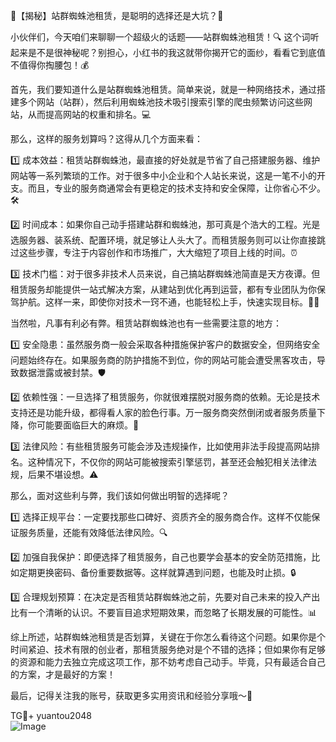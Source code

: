 🌟【揭秘】站群蜘蛛池租赁，是聪明的选择还是大坑？🚀

小伙伴们，今天咱们来聊聊一个超级火的话题——站群蜘蛛池租赁！🔍 这个词听起来是不是很神秘呢？别担心，小红书的我这就带你揭开它的面纱，看看它到底值不值得你掏腰包！💰

首先，我们要知道什么是站群蜘蛛池租赁。简单来说，就是一种网络技术，通过搭建多个网站（站群），然后利用蜘蛛池技术吸引搜索引擎的爬虫频繁访问这些网站，从而提高网站的权重和排名。💻

那么，这样的服务划算吗？这得从几个方面来看：

1️⃣ 成本效益：租赁站群蜘蛛池，最直接的好处就是节省了自己搭建服务器、维护网站等一系列繁琐的工作。对于很多中小企业和个人站长来说，这是一笔不小的开支。而且，专业的服务商通常会有更稳定的技术支持和安全保障，让你省心不少。🛠️

2️⃣ 时间成本：如果你自己动手搭建站群和蜘蛛池，那可真是个浩大的工程。光是选服务器、装系统、配置环境，就足够让人头大了。而租赁服务则可以让你直接跳过这些步骤，专注于内容创作和市场推广，大大缩短了项目上线的时间。⏰

3️⃣ 技术门槛：对于很多非技术人员来说，自己搞站群蜘蛛池简直是天方夜谭。但租赁服务却能提供一站式解决方案，从建站到优化再到运营，都有专业团队为你保驾护航。这样一来，即使你对技术一窍不通，也能轻松上手，快速实现目标。👩‍💻

当然啦，凡事有利必有弊。租赁站群蜘蛛池也有一些需要注意的地方：

1️⃣ 安全隐患：虽然服务商一般会采取各种措施保护客户的数据安全，但网络安全问题始终存在。如果服务商的防护措施不到位，你的网站可能会遭受黑客攻击，导致数据泄露或被封禁。🛡️

2️⃣ 依赖性强：一旦选择了租赁服务，你就很难摆脱对服务商的依赖。无论是技术支持还是功能升级，都得看人家的脸色行事。万一服务商突然倒闭或者服务质量下降，你可能要面临巨大的麻烦。🚨

3️⃣ 法律风险：有些租赁服务可能会涉及违规操作，比如使用非法手段提高网站排名。这种情况下，不仅你的网站可能被搜索引擎惩罚，甚至还会触犯相关法律法规，后果不堪设想。⚠️

那么，面对这些利与弊，我们该如何做出明智的选择呢？

1️⃣ 选择正规平台：一定要找那些口碑好、资质齐全的服务商合作。这样不仅能保证服务质量，还能有效降低法律风险。🔍

2️⃣ 加强自我保护：即便选择了租赁服务，自己也要学会基本的安全防范措施，比如定期更换密码、备份重要数据等。这样就算遇到问题，也能及时止损。🔒

3️⃣ 合理规划预算：在决定是否租赁站群蜘蛛池之前，先要对自己未来的投入产出比有一个清晰的认识。不要盲目追求短期效果，而忽略了长期发展的可能性。📊

综上所述，站群蜘蛛池租赁是否划算，关键在于你怎么看待这个问题。如果你是个时间紧迫、技术有限的创业者，那租赁服务绝对是个不错的选择；但如果你有足够的资源和能力去独立完成这项工作，那不妨考虑自己动手。毕竟，只有最适合自己的方案，才是最好的方案！

最后，记得关注我的账号，获取更多实用资讯和经验分享哦～🌟

TG💪+ yuantou2048  
![Image](https://github.com/user-attachments/assets/42a5a4a5-fea9-4a1d-8aa0-73e57e430cca)